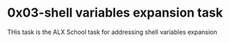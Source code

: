 <h1>0x03-shell variables expansion task</h1>
<p>THis task is the ALX School task for addressing shell variables expansion</p>